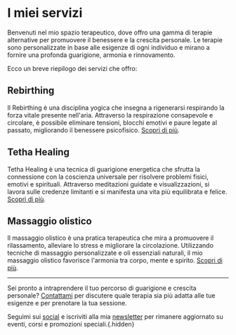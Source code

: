 # I miei servizi

Benvenuti nel mio spazio terapeutico, dove offro una gamma di terapie alternative per promuovere il benessere e la crescita personale. Le terapie sono personalizzate in base alle esigenze di ogni individuo e mirano a fornire una profonda guarigione, armonia e rinnovamento.

Ecco un breve riepilogo dei servizi che offro:

## Rebirthing

Il Rebirthing è una disciplina yogica che insegna a rigenerarsi respirando la forza vitale presente nell'aria. Attraverso la respirazione consapevole e circolare, è possibile eliminare tensioni, blocchi emotivi e paure legate al passato, migliorando il benessere psicofisico. [Scopri di più](/servizi/rebirthing).

## Tetha Healing

Tetha Healing è una tecnica di guarigione energetica che sfrutta la connessione con la coscienza universale per risolvere problemi fisici, emotivi e spirituali. Attraverso meditazioni guidate e visualizzazioni, si lavora sulle credenze limitanti e si manifesta una vita più equilibrata e felice. [Scopri di più](/servizi/tetha-healing).

## Massaggio olistico

Il massaggio olistico è una pratica terapeutica che mira a promuovere il rilassamento, alleviare lo stress e migliorare la circolazione. Utilizzando tecniche di massaggio personalizzate e oli essenziali naturali, il mio massaggio olistico favorisce l'armonia tra corpo, mente e spirito. [Scopri di più](/servizi/massaggio-olistico).

---

Sei pronto a intraprendere il tuo percorso di guarigione e crescita personale? [Contattami](/contatto) per discutere quale terapia sia più adatta alle tue esigenze e per prenotare la tua sessione.

Seguimi sui [social](link-social) e iscriviti alla mia [newsletter](link-iscrizione) per rimanere aggiornato su eventi, corsi e promozioni speciali.{.hidden}

